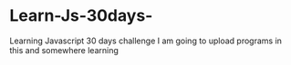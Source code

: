 # Learn-Js-30days-
Learning Javascript 30 days challenge I am going to upload programs in this and somewhere learning 
